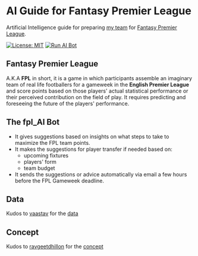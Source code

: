 # AI Guide for Fantasy Premier League

Artificial Intelligence guide for preparing [my team](https://fantasy.premierleague.com/entry/5118353/history) for [Fantasy Premier League](https://fantasy.premierleague.com).

[![License: MIT](https://img.shields.io/badge/License-MIT-blue.svg)](https://github.com/likarajo/fpl_AI/blob/master/LICENSE)
[![Run AI Bot](https://github.com/likarajo/fpl_AI/workflows/Run%20AI%20Bot/badge.svg)](https://github.com/likarajo/fpl_AI/actions)

## Fantasy Premier League

A.K.A **FPL** in short, it is a game in which participants assemble an imaginary team of real life footballers for a gameweek in the **English Premier League** and score points based on those players' actual statistical performance or their perceived contribution on the field of play. It requires predicting and foreseeing the future of the players' performance.  

## The fpl_AI Bot

* It gives suggestions based on insights on what steps to take to maximize the FPL team points.  
* It makes the suggestions for player transfer if needed based on:
  * upcoming fixtures
  * players' form
  * team budget
* It sends the suggestions or advice automatically via email a few hours before the FPL Gameweek deadline.

## Data

Kudos to [vaastav](https://github.com/vaastav) for the [data](https://github.com/vaastav/Fantasy-Premier-League)

## Concept

Kudos to [ravgeetdhillon](https://github.com/ravgeetdhillon) for the [concept](https://github.com/ravgeetdhillon/fantasyAI)
